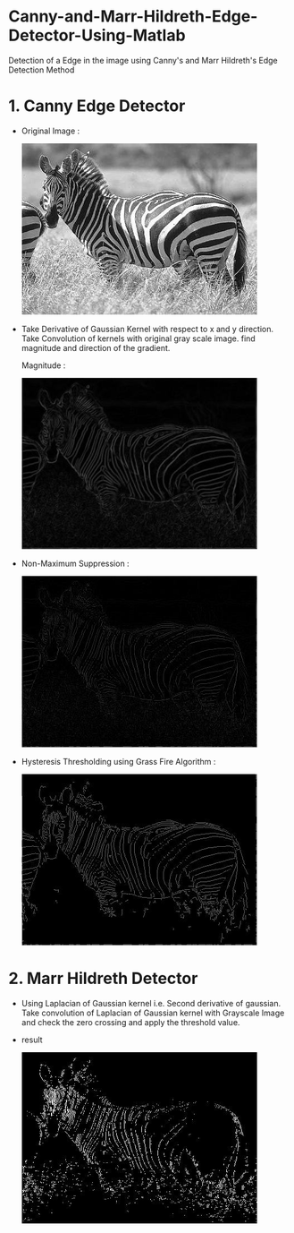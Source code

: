 # Canny-and-Marr-Hildreth-Edge-Detector-Using-Matlab
Detection of a Edge in the image using Canny's and Marr Hildreth's Edge Detection Method

# 1. Canny Edge Detector
   - Original Image :
   
        ![image](https://github.com/shrvenk/Canny-and-Marr-Hildreth-Edge-Detector-Using-Matlab/blob/master/demo.jpg)

   - Take Derivative of Gaussian Kernel with respect to x and y direction. Take Convolution of kernels with original gray scale image.
       find magnitude and direction of the gradient. 

       Magnitude :
         
        ![image](https://github.com/shrvenk/Canny-and-Marr-Hildreth-Edge-Detector-Using-Matlab/blob/master/mag.jpg)
        
   - Non-Maximum Suppression :
   
        ![image](https://github.com/shrvenk/Canny-and-Marr-Hildreth-Edge-Detector-Using-Matlab/blob/master/temp.jpg)
        
   - Hysteresis Thresholding using Grass Fire Algorithm :
    
        ![image](https://github.com/shrvenk/Canny-and-Marr-Hildreth-Edge-Detector-Using-Matlab/blob/master/result.jpg)
        
        
# 2. Marr Hildreth Detector
   - Using Laplacian of Gaussian kernel i.e. Second derivative of gaussian. Take convolution of Laplacian of Gaussian kernel with Grayscale 
     Image and check the zero crossing and apply the threshold value.
     
   - result
     
        ![image](https://github.com/shrvenk/Canny-and-Marr-Hildreth-Edge-Detector-Using-Matlab/blob/master/result2.jpg)
